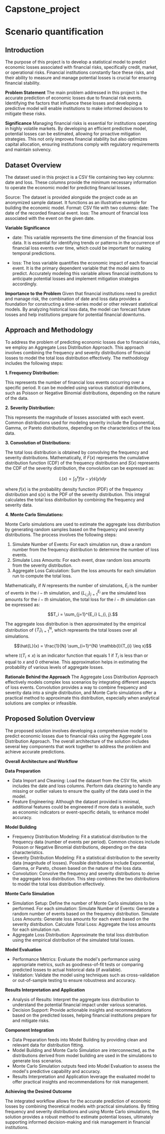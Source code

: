 # Capstone_project
# Scenario quantification

## Introduction
The purpose of this project is to develop a statistical model to predict economic losses associated with financial risks, specifically credit, market, or operational risks. Financial institutions constantly face these risks, and their ability to measure and manage potential losses is crucial for ensuring financial stability.

**Problem Statement**
The main problem addressed in this project is the accurate prediction of economic losses due to financial risk events. Identifying the factors that influence these losses and developing a predictive model will enable institutions to make informed decisions to mitigate these risks.

**Significance**
Managing financial risks is essential for institutions operating in highly volatile markets. By developing an efficient predictive model, potential losses can be estimated, allowing for proactive mitigation strategies. This not only improves financial stability but also optimizes capital allocation, ensuring institutions comply with regulatory requirements and maintain solvency.

## Dataset Overview
The dataset used in this project is a CSV file containing two key columns: date and loss. These columns provide the minimum necessary information to operate the economic model for predicting financial losses.

Source: The dataset is provided alongside the project code as an anonymized sample dataset. It functions as an illustrative example for building the economic model.
Format: CSV file with two columns:
date: The date of the recorded financial event.
loss: The amount of financial loss associated with the event on the given date.

**Variable Significance**
* date: This variable represents the time dimension of the financial loss data. It is essential for identifying trends or patterns in the occurrence of financial loss events over time, which could be important for making temporal predictions.

* loss: The loss variable quantifies the economic impact of each financial event. It is the primary dependent variable that the model aims to predict. Accurately modeling this variable allows financial institutions to anticipate potential losses and implement mitigation strategies accordingly.

**Importance to the Problem**
Given that financial institutions need to predict and manage risk, the combination of date and loss data provides a foundation for constructing a time-series model or other relevant statistical models. By analyzing historical loss data, the model can forecast future losses and help institutions prepare for potential financial downturns.

## Approach and Methodology
To address the problem of predicting economic losses due to financial risks, we employ an Aggregate Loss Distribution Approach. This approach involves combining the frequency and severity distributions of financial losses to model the total loss distribution effectively. The methodology includes the following steps:

**1. Frequency Distribution:**

This represents the number of financial loss events occurring over a specific period. It can be modeled using various statistical distributions, such as Poisson or Negative Binomial distributions, depending on the nature of the data.

**2. Severity Distribution:**

This represents the magnitude of losses associated with each event. Common distributions used for modeling severity include the Exponential, Gamma, or Pareto distributions, depending on the characteristics of the loss data.

**3. Convolution of Distributions:**

The total loss distribution is obtained by convolving the frequency and severity distributions. Mathematically, if $F(x)$ represents the cumulative distribution function (CDF) of the frequency distribution and $S(x)$ represents the CDF of the severity distribution, the convolution can be expressed as:

$$L(x) = \int_{0}^{x} f(x - y) \dot s(y) dy$$

where $f(x)$ is the probability density function (PDF) of the frequency distribution and s(x) is the PDF of the severity distribution. This integral calculates the total loss distribution by combining the frequency and severity data.

**4. Monte Carlo Simulations:**

Monte Carlo simulations are used to estimate the aggregate loss distribution by generating random samples based on the frequency and severity distributions. The process involves the following steps:

1. Simulate Number of Events: For each simulation run, draw a random number from the frequency distribution to determine the number of loss events.
2. Simulate Loss Amounts: For each event, draw random loss amounts from the severity distribution.
3. Aggregate Loss Calculation: Sum the loss amounts for each simulation run to compute the total loss.
   
Mathematically, if $N$ represents the number of simulations, $E_{i}$ is the number of events in the $i-th$ simulation, and $\lbrace L_{i, j} \rbrace_{j=1}^{E_i}$ are the simulated loss amounts for the $i-th$ simulation, the total loss for the $i-th$ simulation can be expressed as:

$$T_i = \sum_{j=1}^{E_i} L_{i, j}.$$

The aggregate loss distribution is then approximated by the empirical distribution of $\lbrace T_i \rbrace_{i=1}^{N}$, which represents the total losses over all simulations.

$$\hat{L}(x) = \frac{1}{N} \sum_{i=1}^{N} \mathbb{I}(T_{i} \leq x)$$

where $\mathbb{I}(T_{i} \leq x)$ is an indicator function that equals $1$ if $T_i$ is less than or equal to $x$ and $0$ otherwise. This approximation helps in estimating the probability of various levels of aggregate losses.

**Rationale Behind the Approach**
The Aggregate Loss Distribution Approach effectively models complex loss scenarios by integrating different aspects of loss events. Convolution provides a way to combine frequency and severity data into a single distribution, and Monte Carlo simulations offer a practical method to approximate this distribution, especially when analytical solutions are complex or infeasible.

## Proposed Solution Overview
The proposed solution involves developing a comprehensive model to predict economic losses due to financial risks using the Aggregate Loss Distribution Approach. The overall architecture of the solution includes several key components that work together to address the problem and achieve accurate predictions.

**Overall Architecture and Workflow**

**Data Preparation**
* Data Import and Cleaning: Load the dataset from the CSV file, which includes the date and loss columns. Perform data cleaning to handle any missing or outlier values to ensure the quality of the data used in the model.
* Feature Engineering: Although the dataset provided is minimal, additional features could be engineered if more data is available, such as economic indicators or event-specific details, to enhance model accuracy.

**Model Building**
* Frequency Distribution Modeling: Fit a statistical distribution to the frequency data (number of events per period). Common choices include Poisson or Negative Binomial distributions, depending on the data characteristics.
* Severity Distribution Modeling: Fit a statistical distribution to the severity data (magnitude of losses). Possible distributions include Exponential, Gamma, or Pareto, chosen based on the nature of the loss data.
* Convolution: Convolve the frequency and severity distributions to derive the aggregate loss distribution. This step combines the two distributions to model the total loss distribution effectively.

**Monte Carlo Simulation**
* Simulation Setup: Define the number of Monte Carlo simulations to be performed. For each simulation:
Simulate Number of Events: Generate a random number of events based on the frequency distribution.
Simulate Loss Amounts: Generate loss amounts for each event based on the severity distribution.
Calculate Total Loss: Aggregate the loss amounts for each simulation run.
* Aggregate Loss Distribution: Approximate the total loss distribution using the empirical distribution of the simulated total losses.

**Model Evaluation**
* Performance Metrics: Evaluate the model's performance using appropriate metrics, such as goodness-of-fit tests or comparing predicted losses to actual historical data (if available).
* Validation: Validate the model using techniques such as cross-validation or out-of-sample testing to ensure robustness and accuracy.

**Results Interpretation and Application**
* Analysis of Results: Interpret the aggregate loss distribution to understand the potential financial impact under various scenarios.
* Decision Support: Provide actionable insights and recommendations based on the predicted losses, helping financial institutions prepare for and mitigate risks.

**Component Integration**
* Data Preparation feeds into Model Building by providing clean and relevant data for distribution fitting.
* Model Building and Monte Carlo Simulation are interconnected, as the distributions derived from model building are used in the simulations to generate loss scenarios.
* Monte Carlo Simulation outputs feed into Model Evaluation to assess the model's predictive capability and accuracy.
* Results Interpretation and Application leverage the evaluated model to offer practical insights and recommendations for risk management.
  
**Achieving the Desired Outcome**

The integrated workflow allows for the accurate prediction of economic losses by combining theoretical models with practical simulations. By fitting frequency and severity distributions and using Monte Carlo simulations, the solution provides a robust method to estimate potential losses, ultimately supporting informed decision-making and risk management in financial institutions.
